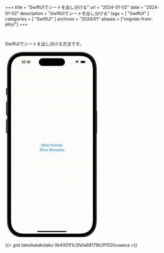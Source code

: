 +++
title = "SwiftUIでシートを出し分ける"
url = "2024-01-02"
date = "2024-01-02"
description = "SwiftUIでシートを出し分ける"
tags = [
  "SwiftUI"
]
categories = [
  "SwiftUI"
]
archives = "2024/01"
aliases = ["migrate-from-jekyl"]
+++

<br>

SwiftUIでシートを出し分ける方法です。

<img src="2024-01-02.gif" width="300px" alt="SwiftUIでPreviewを横向きにする"/>


{{< gist takoikatakotako 0b4001f1c3fa1a88179b3f1020caaeca >}}

